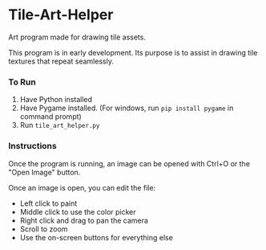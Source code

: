 # Tile-Art-Helper
Art program made for drawing tile assets.

This program is in early development. Its purpose is to assist in drawing tile textures that repeat seamlessly.

### To Run
1. Have Python installed
2. Have Pygame installed. (For windows, run `pip install pygame` in command prompt)
3. Run `tile_art_helper.py`

### Instructions
Once the program is running, an image can be opened with Ctrl+O or the "Open Image" button.

Once an image is open, you can edit the file:
- Left click to paint
- Middle click to use the color picker
- Right click and drag to pan the camera
- Scroll to zoom
- Use the on-screen buttons for everything else